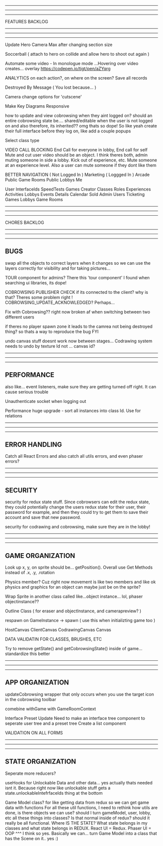--------------------------------------------------------------------------------------
--------------------------------------------------------------------------------------
--------------------------------------------------------------------------------------

FEATURES BACKLOG

--------------------------------------------------------------------------------------
--------------------------------------------------------------------------------------
--------------------------------------------------------------------------------------

Update Hero Camera Max after changing section size

Soccerball ( attach to hero on collide and allow hero to shoot out again )

Automate some video - In monologue mode …Hovering over video creates… overlay
https://codepen.io/tigt/pen/aZYqrg

ANALYTICS on each action?, on where on the screen? Save all records

Destroyed By Message ( You lost because... )

Camera change options for 'cutscene'

Make Key Diagrams Responsive

how to update and view cobrowsing when they aint logged on?
should an entire cobrowsing state be.... shared/editable when the user is not logged on
and also therefore, its inherited?? omg thats so dope! So like yeah create their full interface before they log on, like add a couple popups

Select class type 

VIDEO CALL BLOCKING
  End Call for everyone in lobby, End call for self
  Mute and cut user video should be an object. I think theres both, admin muting someone in side a lobby. Kick out of experience, etc. Mute someone at an experience level. Also a user can mute someone if they dont like them

BETTER NAVIGATION
( Not Logged In )
  Marketing
( Loggged In )
  Arcade
  Public Game Rooms
  Public Lobbys
  Me

User
  InterfaceIds
  SpeedTests
  Games
Creator
  Classes
  Roles
  Experiences
    Activities
    Lobbys
Events
  Details
  Calendar
  Sold
Admin
  Users
  Ticketing
  Games
  Lobbys
  Game Rooms
  
--------------------------------------------------------------------------------------
--------------------------------------------------------------------------------------
--------------------------------------------------------------------------------------

CHORES BACKLOG

--------------------------------------------------------------------------------------
--------------------------------------------------------------------------------------
--------------------------------------------------------------------------------------
BUGS
--------------------------------------------------------------------------------------

swap all the objects to correct layers when it changes so we can use the layers correctly for visibility and for taking pictures...

TOUR component for admins? There this 'tour component' I found when searching ui libraries, its dope!

COBROWSING PUBLISHER CHECK if its connected to the client? why is that? Theres some problem right ! COBROWSING_UPDATE_ACKNOWLEDGED? Perhaps...

Fix with Cobrowsing?? right now broken af when switching between two different users

if theres no player spawn zone it leads to the camrea not being destroyed thing? so thats a way to reproduce the bug FYI

undo canvas stuff doesnt work now between stages... Codrawing system needs to undo by texture Id not ... canvas id?

--------------------------------------------------------------------------------------
--------------------------------------------------------------------------------------
--------------------------------------------------------------------------------------
PERFORMANCE
--------------------------------------------------------------------------------------

also like... event listeners, make sure they are getting turned off right. It can cause serious trouble

Unauthenticate socket when logging out

Performance huge upgrade - sort all instances into class Id. Use for relations

--------------------------------------------------------------------------------------
--------------------------------------------------------------------------------------
--------------------------------------------------------------------------------------
ERROR HANDLING
--------------------------------------------------------------------------------------

Catch all React Errors and also catch all utils errors, and even phaser errors?

--------------------------------------------------------------------------------------
--------------------------------------------------------------------------------------
--------------------------------------------------------------------------------------
SECURITY
--------------------------------------------------------------------------------------

security for redux state stuff. Since cobrowsers can edit the redux state, they could potentially change the users redux state for their user, their password for example, and then they could try to get them to save their account and save that new password.

security for codrawing and cobrowsing, make sure they are in the lobby!

--------------------------------------------------------------------------------------
--------------------------------------------------------------------------------------
--------------------------------------------------------------------------------------
GAME ORGANIZATION
--------------------------------------------------------------------------------------

Look up x, y, on sprite should be... getPosition(). Overall use Get Methods instead of .x, .y, .rotation

Physics member? Cuz right now movement is like two members and like ok physics and graphics for an object can maybe just be on the sprite?

Wrap Sprite in another class called like...object instance... lol, phaser objectinstance??

Outline Class ( for eraser and objectInstance, and camerapreview? )

respawn on GameInstance -> spawn ( use this when initializting game too )

HostCanvas
ClientCanvas
  CodrawingCanvas
  Canvas

DATA VALIDATIN FOR CLASSES, BRUSHES, ETC

Try to remove getState() and getCobrowsingState() inside of game... standardize this better

--------------------------------------------------------------------------------------
--------------------------------------------------------------------------------------
--------------------------------------------------------------------------------------
APP ORGANIZATION
--------------------------------------------------------------------------------------

updateCobrowsing wrapper that only occurs when you use the target icon in the cobrowsing toolbar

comebine withGame with GameRoomContext

Interface Preset Update
  Need to make an interface tree component to seperate user tree and a preset tree
  Create a list component

VALIDATION ON ALL FORMS

--------------------------------------------------------------------------------------
--------------------------------------------------------------------------------------
--------------------------------------------------------------------------------------
STATE ORGANIZATION
--------------------------------------------------------------------------------------

Seperate more reducers?

useHooks for Unlockable Data and other data... yes actually thats needed isnt it. Because right now like unlockable stuff gets a state.unlockableIntefrfaceIds thing at the bottom

Game Model class? for like getting data from redux so we can get game data with functions
For all these util functions, I need to rethink how utils are done, is there objects we can use? should I turn gameModel, user, lobby, etc all these things into classes? Is that normal inside of redux? should it really be all functional. Where IS THE STATE? What state belongs in my classes and what state belongs in REDUX. React UI = Redux. Phaser UI = OOP
^^^
I think so yes. Basically we can... turn Game Model into a class that has the Scene on it.. yes :)